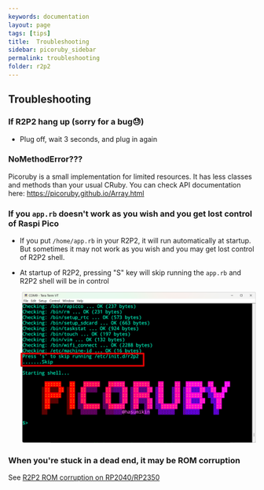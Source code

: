 ```yaml
---
keywords: documentation
layout: page
tags: [tips]
title:  Troubleshooting
sidebar: picoruby_sidebar
permalink: troubleshooting
folder: r2p2
---
```


## Troubleshooting

### If R2P2 hang up (sorry for a bug😓)
- Plug off, wait 3 seconds, and plug in again

### NoMethodError???

Picoruby is a small implementation for limited resources.
It has less classes and methods than your usual CRuby.
You can check API documentation here: https://picoruby.github.io/Array.html

### If you `app.rb` doesn't work as you wish and you get lost control of Raspi Pico

- If you put `/home/app.rb` in your R2P2, it will run automatically at startup. But sometimes it may not work as you wish and you may get lost control of R2P2 shell.
- At startup of R2P2, pressing "S" key will skip running the `app.rb` and R2P2 shell will be in control

  ![](/images/skip-apprb.png)

### When you're stuck in a dead end, it may be ROM corruption

See [R2P2 ROM corruption on RP2040/RP2350](/rom-corruption)
